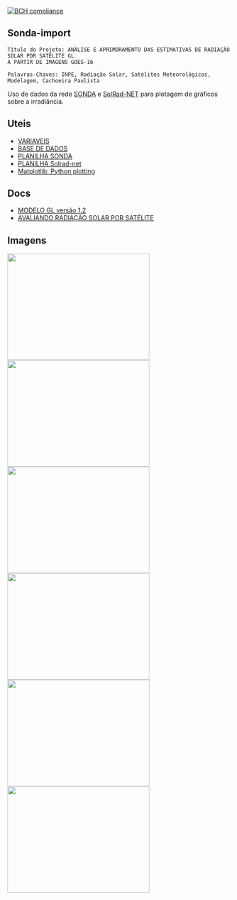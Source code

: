 [![BCH compliance](https://bettercodehub.com/edge/badge/LuizFelipeNeves/Sonda-import?branch=master)](https://bettercodehub.com/)

## Sonda-import
    Título do Projeto: ANÁLISE E APRIMORAMENTO DAS ESTIMATIVAS DE RADIAÇÃO SOLAR POR SATÉLITE GL
    A PARTIR DE IMAGENS GOES-16

    Palavras-Chaves: INPE, Radiação Solar, Satélites Meteorológicos, Modelagem, Cachoeira Paulista
  

    
Uso de dados da rede [SONDA](http://sonda.ccst.inpe.br/) e [SolRad-NET](https://solrad-net.gsfc.nasa.gov/) para plotagem de gráficos sobre a irradiância.

## Uteis
* [VARIAVEIS](http://sonda.ccst.inpe.br/infos/variaveis.html)
* [BASE DE DADOS](http://sonda.ccst.inpe.br/basedados/index.html)
* [PLANILHA SONDA](https://docs.google.com/spreadsheets/d/1ES7P4ceGymjs6OZsKRsFb3sd5BV8xkTk7Xd2MNBP59U/edit?usp=sharing)
* [PLANILHA Solrad-net](https://docs.google.com/spreadsheets/d/1X-PWb7m5uWbimovofMT0PRdH1fbAE42fSPsN49ktA4Y/edit?usp=sharing)
* [Matplotlib: Python plotting](https://matplotlib.org/)

## Docs
* [MODELO GL versão 1.2](http://satelite.cptec.inpe.br/radiacao/docs/RefTT/RTecnico001-2011-RST-20110624b.pdf)
* [AVALIANDO RADIAÇÃO SOLAR POR SATÉLITE](https://github.com/LuizFelipeNeves/Sonda-import/blob/master/src/docs/Avaliando_RSolar_por_Sat%C3%A9lite_Ceballos_et_al.pdf)

## Imagens

<img width="320" height="240" src="https://raw.githubusercontent.com/LuizFelipeNeves/Sonda-import/master/DADOS/IMAGENS/Selecionados/CPA/5/21.png">
<img width="320" height="240" src="https://raw.githubusercontent.com/LuizFelipeNeves/Sonda-import/master/DADOS/IMAGENS/Selecionados/CPA/7/15.png">
<img width="320" height="240" src="https://raw.githubusercontent.com/LuizFelipeNeves/Sonda-import/master/DADOS/IMAGENS/Selecionados/CPA/7/20.png">
<img width="320" height="240" src="https://raw.githubusercontent.com/LuizFelipeNeves/Sonda-import/master/DADOS/IMAGENS/Selecionados/CPA/anual.png">
<img width="320" height="240" src="https://raw.githubusercontent.com/LuizFelipeNeves/Sonda-import/master/DADOS/IMAGENS/Selecionados/CPA/Anual.png">
<img width="320" height="240" src="https://raw.githubusercontent.com/LuizFelipeNeves/Sonda-import/master/DADOS/IMAGENS/Selecionados/CPA/Anual-Dispersao.png">
